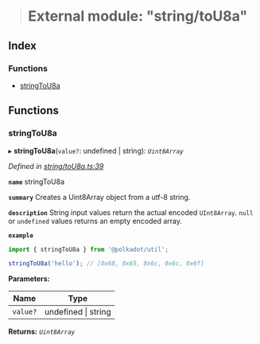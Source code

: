 > # External module: "string/toU8a"

## Index

### Functions

* [stringToU8a](_string_tou8a_.md#stringtou8a)

## Functions

###  stringToU8a

▸ **stringToU8a**(`value?`: undefined | string): *`Uint8Array`*

*Defined in [string/toU8a.ts:39](https://github.com/polkadot-js/common/blob/4308722/packages/util/src/string/toU8a.ts#L39)*

**`name`** stringToU8a

**`summary`** Creates a Uint8Array object from a utf-8 string.

**`description`** 
String input values return the actual encoded `UInt8Array`. `null` or `undefined` values returns an empty encoded array.

**`example`** 
<BR>

```javascript
import { stringToU8a } from '@polkadot/util';

stringToU8a('hello'); // [0x68, 0x65, 0x6c, 0x6c, 0x6f]
```

**Parameters:**

Name | Type |
------ | ------ |
`value?` | undefined \| string |

**Returns:** *`Uint8Array`*